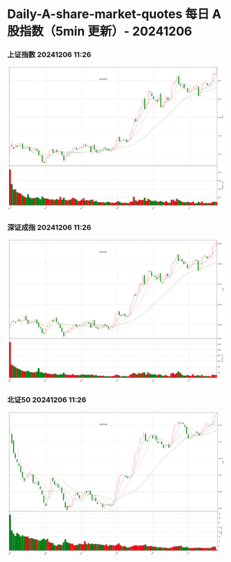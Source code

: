 
# Daily-A-share-market-quotes 每日 A 股指数（5min 更新）- 20241206

### 上证指数 20241206 11:26
![](./fig/2024/12/20241206-sh000001.png)

### 深证成指 20241206 11:26
![](./fig/2024/12/20241206-sz399001.png)

### 北证50 20241206 11:26
![](./fig/2024/12/20241206-bj899050.png)
